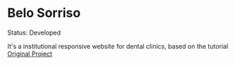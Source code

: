 # Belo Sorriso
 Status: Developed

 It's a institutional responsive website for dental clinics, based on the tutorial <a href="https://github.com/codewithsadee/dentelo">Original Project</a>
